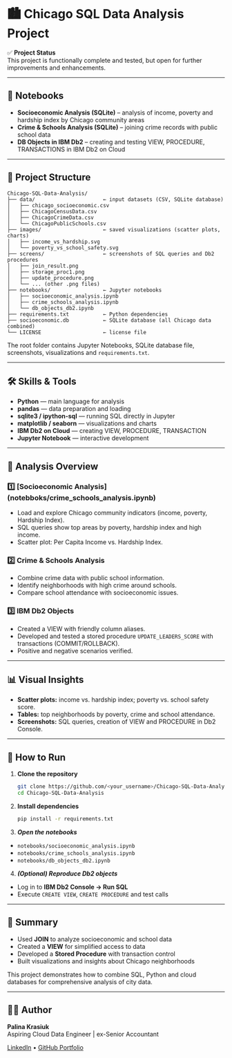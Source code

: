 # 🏙️ Chicago SQL Data Analysis Project

✅ **Project Status**  
This project is functionally complete and tested, but open for further improvements and enhancements.

---

## 📓 Notebooks
- **Socioeconomic Analysis (SQLite)** – analysis of income, poverty and hardship index by Chicago community areas  
- **Crime & Schools Analysis (SQLite)** – joining crime records with public school data  
- **DB Objects in IBM Db2** – creating and testing VIEW, PROCEDURE, TRANSACTIONS in IBM Db2 on Cloud  

---

## 📂 Project Structure
```
Chicago-SQL-Data-Analysis/
├── data/                      ← input datasets (CSV, SQLite database)
│   ├── chicago_socioeconomic.csv
│   ├── ChicagoCensusData.csv
│   ├── ChicagoCrimeData.csv
│   └── ChicagoPublicSchools.csv
├── images/                    ← saved visualizations (scatter plots, charts)
│   ├── income_vs_hardship.svg
│   └── poverty_vs_school_safety.svg
├── screens/                   ← screenshots of SQL queries and Db2 procedures
│   ├── join_result.png
│   ├── storage_proc1.png
│   ├── update_procedure.png
│   └── ... (other .png files)
├── notebooks/                 ← Jupyter notebooks 
│   ├── socioeconomic_analysis.ipynb
│   ├── crime_schools_analysis.ipynb
│   └── db_objects_db2.ipynb
├── requirements.txt           ← Python dependencies
├── socioeconomic.db           ← SQLite database (all Chicago data combined)
└── LICENSE                    ← license file

```

The root folder contains Jupyter Notebooks, SQLite database file, screenshots, visualizations and `requirements.txt`.

---

## 🛠️ Skills & Tools

- **Python** — main language for analysis  
- **pandas** — data preparation and loading  
- **sqlite3 / ipython-sql** — running SQL directly in Jupyter  
- **matplotlib / seaborn** — visualizations and charts  
- **IBM Db2 on Cloud** — creating VIEW, PROCEDURE, TRANSACTION  
- **Jupyter Notebook** — interactive development  

---

## 🔎 Analysis Overview

### 1️⃣ [Socioeconomic Analysis] (notebboks/crime_schools_analysis.ipynb)
- Load and explore Chicago community indicators (income, poverty, Hardship Index).
- SQL queries show top areas by poverty, hardship index and high income.
- Scatter plot: Per Capita Income vs. Hardship Index.

### 2️⃣ Crime & Schools Analysis
- Combine crime data with public school information.
- Identify neighborhoods with high crime around schools.
- Compare school attendance with socioeconomic issues.

### 3️⃣ IBM Db2 Objects
- Created a VIEW with friendly column aliases.
- Developed and tested a stored procedure `UPDATE_LEADERS_SCORE` with transactions (COMMIT/ROLLBACK).
- Positive and negative scenarios verified.

---

## 📊 Visual Insights
- **Scatter plots:** income vs. hardship index; poverty vs. school safety score.
- **Tables:** top neighborhoods by poverty, crime and school attendance.
- **Screenshots:** SQL queries, creation of VIEW and PROCEDURE in Db2 Console.

---

## 🚀 How to Run

1. **Clone the repository**
   ```bash
   git clone https://github.com/<your_username>/Chicago-SQL-Data-Analysis.git
   cd Chicago-SQL-Data-Analysis
   ```
   
2. **Install dependencies**
   ```bash
   pip install -r requirements.txt
   ```

3. ***Open the notebooks***

- `notebooks/socioeconomic_analysis.ipynb`
- `notebooks/crime_schools_analysis.ipynb`
- `notebooks/db_objects_db2.ipynb`

4. ***(Optional) Reproduce Db2 objects***
- Log in to **IBM Db2 Console → Run SQL**  
- Execute `CREATE VIEW`, `CREATE PROCEDURE` and test calls  

---

## 📝 Summary
- Used **JOIN** to analyze socioeconomic and school data  
- Created a **VIEW** for simplified access to data  
- Developed a **Stored Procedure** with transaction control  
- Built visualizations and insights about Chicago neighborhoods  

This project demonstrates how to combine SQL, Python and cloud databases for comprehensive analysis of city data.

---

## 👩‍💻 Author
**Palina Krasiuk**  
Aspiring Cloud Data Engineer | ex-Senior Accountant  

[LinkedIn](https://www.linkedin.com/in/palina-krasiuk-954403472/) • [GitHub Portfolio](https://github.com/CloudDataPalina)



